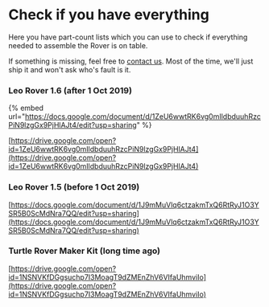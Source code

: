 # Check if you have everything

Here you have part-count lists which you can use to check if everything needed to assemble the Rover is on table.

If something is missing, feel free to [contact us](mailto:%20contact@turtlerover.com). Most of the time, we'll just ship it and won't ask who's fault is it.

### Leo Rover 1.6 \(after 1 Oct 2019\)

{% embed url="https://docs.google.com/document/d/1ZeU6wwtRK6vg0mIldbduuhRzcPiN9lzgGx9PjHlAJt4/edit?usp=sharing" %}

[https://drive.google.com/open?id=1ZeU6wwtRK6vg0mIldbduuhRzcPiN9lzgGx9PjHlAJt4](https://drive.google.com/open?id=1ZeU6wwtRK6vg0mIldbduuhRzcPiN9lzgGx9PjHlAJt4)

### Leo Rover 1.5 \(before 1 Oct 2019\)

[https://docs.google.com/document/d/1J9mMuVlq6ctzakmTxQ6RtRyJ1O3YSR5B0ScMdNra7QQ/edit?usp=sharing](https://docs.google.com/document/d/1J9mMuVlq6ctzakmTxQ6RtRyJ1O3YSR5B0ScMdNra7QQ/edit?usp=sharing)

### Turtle Rover Maker Kit \(long time ago\)

[https://drive.google.com/open?id=1NSNVKfDGgsuchp7I3MoagT9dZMEnZhV6VIfaUhmviIo](https://drive.google.com/open?id=1NSNVKfDGgsuchp7I3MoagT9dZMEnZhV6VIfaUhmviIo)





